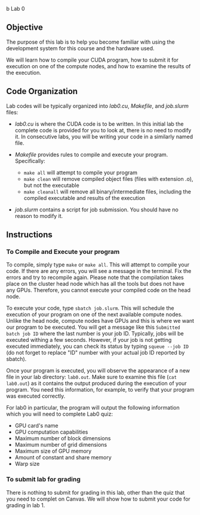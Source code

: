 b Lab 0

## Objective

The purpose of this lab is to help you become familiar with using the development system for this course and the hardware used.

We will learn how to compile your CUDA program, how to submit it for execution on one of the compute nodes, and how to examine the results of the execution.

## Code Organization

Lab codes will be typically organized into *lab0.cu*, *Makefile*, and *job.slurm* files:

* *lab0.cu* is where the CUDA code is to be written. In this initial lab the complete code is provided for you to look at, there is no need to modify it. In consecutive labs, you will be writing your code in a similarly named file.

* *Makefile* provides rules to compile and execute your program. Specifically:
    - `make all` will attempt to compile your program
    - `make clean` will remove compiled object files (files with extension .o), but not the executable
    - `make cleanall` will remove all binary/intermediate files, including the compiled executable and results of the execution

* *job.slurm* contains a script for job submission. You should have no reason to modify it.

## Instructions

### To Compile and Execute your program

To compile, simply type `make` or `make all`. This will attempt to compile your code. If there are any errors, you will see a message in the terminal. Fix the errors and try to recompile again. Please note that the compilation takes place on the cluster head node which has all the tools but does not have any GPUs. Therefore, you cannot execute your compiled code on the head node. 

To execute your code, type `sbatch job.slurm`. This will schedule the execution of your program on one of the next available compute nodes. Unlike the head node, compute nodes have GPUs and this is where we want our program to be executed. You will get a message like this `Submitted batch job ID` where the last number is your job ID. Typically, jobs will be executed withing a few seconds. However, if your job is not getting executed immediately, you can check its status by typing `squeue --job ID` (do not forget to replace "ID" number with your actual job ID reported by sbatch). 

Once your program is executed, you will observe the appearance of a new file in your lab directory: `lab0.out`. Make sure to examine this file (`cat lab0.out`) as it contains the output produced during the execution of your program. You need this information, for example, to verify that your program was executed correctly.

For lab0 in particular, the program will output the following information which you will need to complete Lab0 quiz:

* GPU card's name
* GPU computation capabilities
* Maximum number of block dimensions
* Maximum number of grid dimensions
* Maximum size of GPU memory
* Amount of constant and share memory
* Warp size


### To submit lab for grading

There is nothing to submit for grading in this lab, other than the quiz that you need to complet on Canvas. We will show how to submit your code for grading in lab 1.

